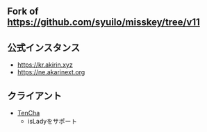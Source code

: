 
Fork of <https://github.com/syuilo/misskey/tree/v11>
----------------------------------------------------------------

## 公式インスタンス

* <https://kr.akirin.xyz>
* <https://ne.akarinext.org>

## クライアント

* [TenCha](https://github.com/coke12103/TenCha)
  * isLadyをサポート

